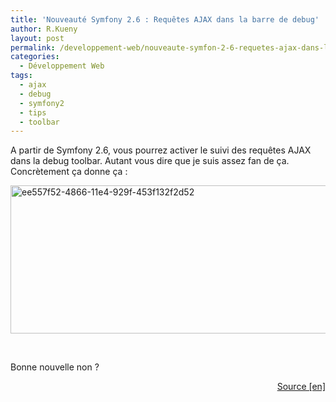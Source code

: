 ```yaml
---
title: 'Nouveauté Symfony 2.6 : Requêtes AJAX dans la barre de debug'
author: R.Kueny
layout: post
permalink: /developpement-web/nouveaute-symfon-2-6-requetes-ajax-dans-la-barre-de-debug
categories:
  - Développement Web
tags:
  - ajax
  - debug
  - symfony2
  - tips
  - toolbar
---
```

A partir de Symfony 2.6, vous pourrez activer le suivi des requêtes AJAX dans la debug toolbar. Autant vous dire que je suis assez fan de ça. Concrètement ça donne ça :

<img class="aligncenter  wp-image-2104" src="http://rkueny.fr/wp-content/uploads/2014/09/ee557f52-4866-11e4-929f-453f132f2d52.gif" alt="ee557f52-4866-11e4-929f-453f132f2d52" width="667" height="237" />

&nbsp;

Bonne nouvelle non ?

<p style="text-align: right;">
  <a title="New in Symfony 2.6: AJAX requests in the web debug toolbar " href="http://symfony.com/blog/new-in-symfony-2-6-ajax-requests-in-the-web-debug-toolbar" target="_blank">Source [en]</a>
</p>